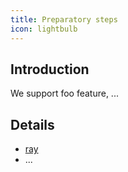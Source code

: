 ```yaml
---
title: Preparatory steps
icon: lightbulb
---
```


## Introduction

We support foo feature, ...

## Details

- [ray](ray.md)
- ...
